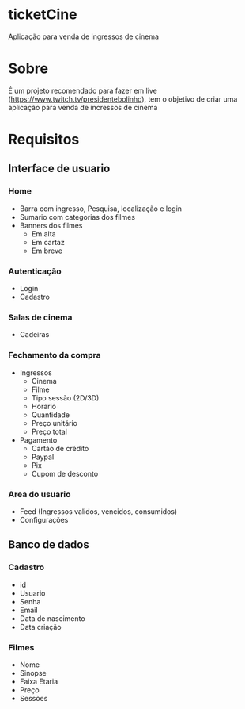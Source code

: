 # ticketCine
Aplicação para venda de ingressos de cinema

# Sobre

É um projeto recomendado para fazer em live (https://www.twitch.tv/presidentebolinho), tem o objetivo de criar uma aplicação para venda de incressos de cinema

# Requisitos

## Interface de usuario

### Home
* Barra com ingresso, Pesquisa, localização e login
* Sumario com categorias dos filmes
* Banners dos filmes
    * Em alta
    * Em cartaz
    * Em breve

### Autenticação
* Login
* Cadastro

### Salas de cinema
* Cadeiras

### Fechamento da compra
- Ingressos
    * Cinema
    * Filme
    * Tipo sessão (2D/3D)
    * Horario
    * Quantidade
    * Preço unitário
    * Preço total
- Pagamento
    * Cartão de crédito
    * Paypal
    * Pix
    * Cupom de desconto

### Area do usuario
* Feed (Ingressos validos, vencidos, consumidos)
* Configurações


## Banco de dados

### Cadastro
* id
* Usuario
* Senha
* Email
* Data de nascimento
* Data criação


### Filmes
* Nome
* Sinopse
* Faixa Etaria
* Preço
* Sessões
